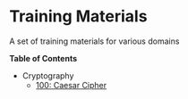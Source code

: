 # Training Materials

A set of training materials for various domains

**Table of Contents**

- Cryptography
  - [100: Caesar Cipher](src/cryptography/100/caesar-cipher.ipynb)
